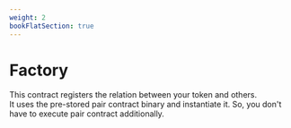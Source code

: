 ```yaml
---
weight: 2
bookFlatSection: true
---
```


# Factory

This contract registers the relation between your token and others. <br />
It uses the pre-stored pair contract binary and instantiate it. So, you don't have to execute pair contract additionally.

